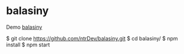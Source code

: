 # balasiny

Demo [balasiny](https://github.com/ntrDev/balasiny/)

$ git clone https://github.com/ntrDev/balasiny.git
$ cd balasiny/
$ npm install
$ npm start
